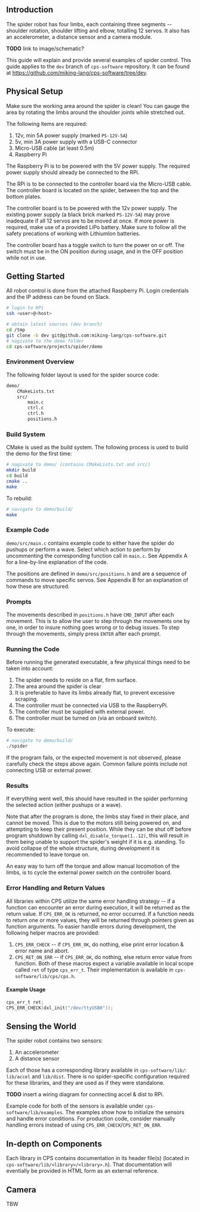 ## Introduction
The spider robot has four limbs, each containing three segments -- shoulder rotation, shoulder lifting and elbow, totalling 12 servos. It also has an accelerometer, a distance sensor and a camera module.

**TODO** link to image/schematic?

This guide will explain and provide several examples of spider control.
This guide applies to the `dev` branch of `cps-software` repository. It can be found at https://github.com/miking-lang/cps-software/tree/dev.

## Physical Setup
Make sure the working area around the spider is clean! You can gauge the area by rotating the limbs around the shoulder joints while stretched out.

The following items are required:
1. 12v, min 5A power supply (marked `PS-12V-5A`)
2. 5v, min 3A power supply with a USB-C connector
3. Micro-USB cable (at least 0.5m)
4. Raspberry Pi

The Raspberry Pi is to be powered with the 5V power supply. The required power supply should already be connected to the RPi.

The RPi is to be connected to the controller board via the Micro-USB cable. The controller board is located on the spider, between the top and the bottom plates.

The controller board is to be powered with the 12v power supply. The existing power supply (a black brick marked `PS-12V-5A`) may prove inadequate if all 12 servos are to be moved at once. If more power is required, make use of a provided LiPo battery. Make sure to follow all the safety precations of working with LithiumIon batteries.

The controller board has a toggle switch to turn the power on or off. The switch must be in the ON position during usage, and in the OFF position while not in use.

## Getting Started
All robot control is done from the attached Raspberry Pi. Login credentials and the IP address can be found on Slack.
```bash
# login to RPi
ssh <user>@<host>

# obtain latest sources (dev branch)
cd /tmp
git clone -b dev git@github.com:miking-lang/cps-software.git
# nagivate to the demo folder
cd cps-software/projects/spider/demo
```

### Environment Overview
The following folder layout is used for the spider source code:
```bash
demo/
    CMakeLists.txt
    src/
        main.c
        ctrl.c
        ctrl.h
        positions.h
```

### Build System
CMake is used as the build system. The following process is used to build the demo for the first time:
```bash
# nagivate to demo/ (contains CMakeLists.txt and src/)
mkdir build
cd build
cmake ..
make
```

To rebuild:
```bash
# navigate to demo/build/
make
```

### Example Code
`demo/src/main.c` contains example code to either have the spider do pushups or perform a wave. Select which action to perform by uncommenting the corresponding function call in `main.c`. See Appendix A for a line-by-line explanation of the code.

The positions are defined in `demo/src/positions.h` and are a sequence of commands to move specific servos. See Appendix B for an explanation of how these are structured.

### Prompts
The movements described in `positions.h` have `CMD_INPUT` after each movement. This is to allow the user to step through the movements one by one, in order to insure nothing goes wrong or to debug issues. To step through the movements, simply press `ENTER` after each prompt.

### Running the Code
Before running the generated executable, a few physical things need to be taken into account:
1. The spider needs to reside on a flat, firm surface.
2. The area around the spider is clear
3. It is preferable to have its limbs already flat, to prevent excessive scraping.
4. The controller must be connected via USB to the RaspberryPi.
5. The controller must be supplied with external power.
6. The controller must be turned on (via an onboard switch).

To execute:
```bash
# navigate to demo/build/
./spider
```

If the program fails, or the expected movement is not observed, please carefully check the steps above again. Common failure points include not connecting USB or external power.

### Results
If everything went well, this should have resulted in the spider performing the selected action (either pushups or a wave).

Note that after the program is done, the limbs stay fixed in their place, and cannot be moved. This is due to the motors still being powered on, and attempting to keep their present position. While they can be shut off before program shutdown by calling `dxl_disable_torque(1..12)`, this will result in them being unable to support the spider's weight if it is e.g. standing. To avoid collapse of the whole structure, during development it is recommended to leave torque on.

An easy way to turn off the torque and allow manual locomotion of the limbs, is to cycle the external power switch on the controller board.

### Error Handling and Return Values
All libraries within CPS utilize the same error handling strategy -- if a function can encounter an error during execution, it will be returned as the return value. If `CPS_ERR_OK` is returned, no error occurred.
If a function needs to return one or more values, they will be returned through pointers given as function arguments.
To easier handle errors during development, the following helper macros are provided:
1. `CPS_ERR_CHECK` -- if `CPS_ERR_OK`, do nothing, else print error location & error name and abort.
2. `CPS_RET_ON_ERR` -- if `CPS_ERR_OK`, do nothing, else return error value from function.
Both of these macros expect a variable available in local scope called `ret` of type `cps_err_t`. Their implementation is available in `cps-software/lib/cps/cps.h`.

#### Example Usage
```c
cps_err_t ret;
CPS_ERR_CHECK(dxl_init("/dev/ttyUSB0"));
```

## Sensing the World
The spider robot contains two sensors:
1. An accelerometer
2. A distance sensor

Each of those has a corresponding library available in `cps-software/lib/`: `lib/accel` and `lib/dist`.
There is no spider-specific configuration required for these libraries, and they are used as if they were standalone.

**TODO** insert a wiring diagram for connecting accel & dist to RPi.

Example code for both of the sensors is available under `cps-software/lib/examples`. The examples show how to initialize the sensors and handle error conditions. For production code, consider manually handling errors instead of using `CPS_ERR_CHECK`/`CPS_RET_ON_ERR`.

## In-depth on Components
Each library in CPS contains documentation in its header file(s) (located in `cps-software/lib/<library>/<library>.h`). That documentation will eventially be provided in HTML form as an external reference.

## Camera
TBW
